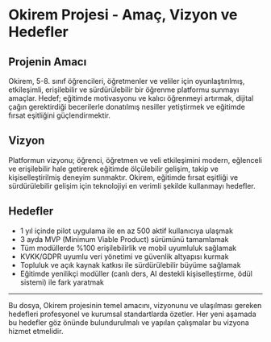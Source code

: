 # Okirem Projesi - Amaç, Vizyon ve Hedefler

## Projenin Amacı
Okirem, 5-8. sınıf öğrencileri, öğretmenler ve veliler için oyunlaştırılmış, etkileşimli, erişilebilir ve sürdürülebilir bir öğrenme platformu sunmayı amaçlar. Hedef; eğitimde motivasyonu ve kalıcı öğrenmeyi artırmak, dijital çağın gerektirdiği becerilerle donatılmış nesiller yetiştirmek ve eğitimde fırsat eşitliğini güçlendirmektir.

## Vizyon
Platformun vizyonu; öğrenci, öğretmen ve veli etkileşimini modern, eğlenceli ve erişilebilir hale getirerek eğitimde ölçülebilir gelişim, takip ve kişiselleştirilmiş deneyim sunmaktır. Okirem, eğitimde fırsat eşitliği ve sürdürülebilir gelişim için teknolojiyi en verimli şekilde kullanmayı hedefler.

## Hedefler
- 1 yıl içinde pilot uygulama ile en az 500 aktif kullanıcıya ulaşmak
- 3 ayda MVP (Minimum Viable Product) sürümünü tamamlamak
- Tüm modüllerde %100 erişilebilirlik ve mobil uyumluluk sağlamak
- KVKK/GDPR uyumlu veri yönetimi ve güvenlik altyapısı kurmak
- Topluluk ve açık kaynak katkısı ile sürdürülebilir büyüme sağlamak
- Eğitimde yenilikçi modüller (canlı ders, AI destekli kişiselleştirme, ödül sistemi) ile fark yaratmak

---

Bu dosya, Okirem projesinin temel amacını, vizyonunu ve ulaşılması gereken hedefleri profesyonel ve kurumsal standartlarda özetler. Her yeni aşamada bu hedefler göz önünde bulundurulmalı ve yapılan çalışmalar bu vizyona hizmet etmelidir.
